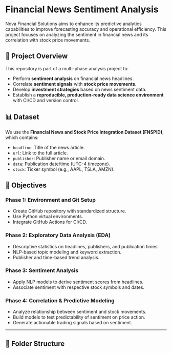 # Financial News Sentiment Analysis

Nova Financial Solutions aims to enhance its predictive analytics capabilities to improve forecasting accuracy and operational efficiency. This project focuses on analyzing the sentiment in financial news and its correlation with stock price movements.

## 🚀 Project Overview

This repository is part of a multi-phase analysis project to:

- Perform **sentiment analysis** on financial news headlines.
- Correlate **sentiment signals** with **stock price movements**.
- Develop **investment strategies** based on news sentiment data.
- Establish a **reproducible, production-ready data science environment** with CI/CD and version control.

## 📊 Dataset

We use the **Financial News and Stock Price Integration Dataset (FNSPID)**, which contains:
- `headline`: Title of the news article.
- `url`: Link to the full article.
- `publisher`: Publisher name or email domain.
- `date`: Publication date/time (UTC-4 timezone).
- `stock`: Ticker symbol (e.g., AAPL, TSLA, AMZN).

## 🧠 Objectives

### Phase 1: Environment and Git Setup
- Create GitHub repository with standardized structure.
- Use Python virtual environments.
- Integrate GitHub Actions for CI/CD.

### Phase 2: Exploratory Data Analysis (EDA)
- Descriptive statistics on headlines, publishers, and publication times.
- NLP-based topic modeling and keyword extraction.
- Publisher and time-based trend analysis.

### Phase 3: Sentiment Analysis
- Apply NLP models to derive sentiment scores from headlines.
- Associate sentiment with respective stock symbols and dates.

### Phase 4: Correlation & Predictive Modeling
- Analyze relationship between sentiment and stock movements.
- Build models to test predictability of sentiment on price action.
- Generate actionable trading signals based on sentiment.

---

## 🧱 Folder Structure

